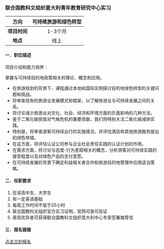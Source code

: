 ### 联合国教科文组织意大利青年教育研究中心实习


|  **方向**  | 可持续旅游和绿色转型|
|:--------:|:-------------------:|
| **项目时间** |        1-3个月        |
|  **地点**  |         线上          |


#### 一．职位描述

项目介绍和能力培养：

掌握与可持续目的地政策相关的理论、概念和应用。

- 在旅游规划的背景下，课程通过本地和国际实例探讨目的地绿色转型的关键问题和挑战。
- 将审查现有的旅游业发展模式和框架，以了解旅游业与可持续发展之间的关系。
- 将讨论减少旅游业对文化、社会、经济和环境方面的负面影响的几种方法。
- 鉴于二氧化碳排放对气候危机的重要贡献，我们将特别关注二氧化碳减排实践。
- 特别是，将审查游客可持续出行的实施情况，并评估酒店和其他旅游服务提出的绿色举措。
- 在这方面，将评估认证公司参与企业社会责任实践的认证计划的作用。
- 在需求方面，将讨论与态度-行为差距相关的概念，分析游客对可持续实践的接受程度以及对绿色产品的支付意愿。
- 在可持续发展的背景下确定利益相关者合作和旅游目的地管理中应用适当策略。

#### 二．任职要求

1. 在读高中生、大学生
2. 有一定英语基础
3. 每周工作时间不低于25小时
4. 联合国教科文组织官方实习证明，官网可查可验证
5. 表现优异者可获得联合国教科文组织意大利中心专家签署推荐信


#### 三．报名链接
[点击立刻报名](https://ezygcyygfb.feishu.cn/share/base/form/shrcnyoWDn0NwQnTyfwrxo3XOnh)

